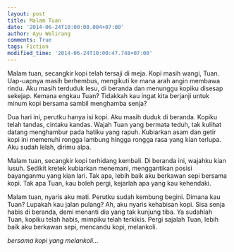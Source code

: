 ```yaml
---
layout: post
title: Malam Tuan
date: '2014-06-24T10:00:00.004+07:00'
author: Ayu Welirang
comments: True
tags: Fiction
modified_time: '2014-06-24T10:00:47.748+07:00'
---
```


Malam tuan, secangkir kopi telah tersaji di meja. Kopi masih wangi, Tuan. Uap-uapnya masih berhembus, mengikuti ke mana arah angin membawa rindu. Aku masih terduduk lesu, di beranda dan menunggu kopiku disesap sekejap. Kemana engkau Tuan? Tidakkah kau ingat kita berjanji untuk minum kopi bersama sambil menghamba senja?

Dua hari ini, perutku hanya isi kopi. Aku masih duduk di beranda. Kopiku telah tandas, cintaku kandas. Wajah Tuan yang bermata teduh, tak kulihat datang menghambur pada hatiku yang rapuh. Kubiarkan asam dan getir kopi ini memenuhi rongga lambung hingga rongga rasa yang kian terlupa. Aku sudah lelah, dirimu alpa.

Malam tuan, secangkir kopi terhidang kembali. Di beranda ini, wajahku kian lusuh. Sedikit kretek kubiarkan menemani, menggantikan posisi bayanganmu yang kian lari. Tak apa, lebih baik aku berkawan sepi bersama kopi. Tak apa Tuan, kau boleh pergi, kejarlah apa yang kau kehendaki.

Malam tuan, nyaris aku mati. Perutku sudah kembung begini. Dimana kau Tuan? Lupakah kau jalan pulang? Ah, aku nyaris kehabisan kopi. Sisa senja habis di beranda, demi menanti dia yang tak kunjung tiba. Ya sudahlah Tuan, kopiku telah habis, mimpiku telah terkikis. Pergi sajalah Tuan, lebih baik aku berkawan sepi, mencandu kopi, melankoli.

*bersama kopi yang melankoli...*
